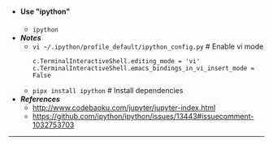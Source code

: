 - #### Use "ipython"
    - `ipython`
- ***Notes***
    - `vi ~/.ipython/profile_default/ipython_config.py` # Enable vi mode
      ```
      c.TerminalInteractiveShell.editing_mode = 'vi'
      c.TerminalInteractiveShell.emacs_bindings_in_vi_insert_mode = False
      ```
    - `pipx install ipython` # Install dependencies
- ***References***
    - http://www.codebaoku.com/jupyter/jupyter-index.html
    - https://github.com/ipython/ipython/issues/13443#issuecomment-1032753703
- ---
